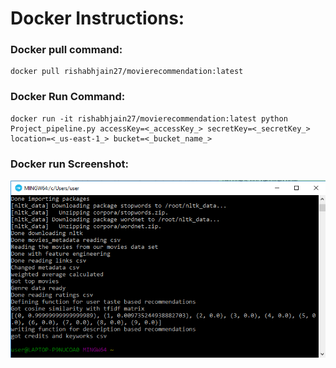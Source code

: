 # Docker Instructions:

### Docker pull command:  
```
docker pull rishabhjain27/movierecommendation:latest
```

### Docker Run Command: 
```
docker run -it rishabhjain27/movierecommendation:latest python Project_pipeline.py accessKey=<_accessKey_> secretKey=<_secretKey_> location=<_us-east-1_> bucket=<_bucket_name_>
```

### Docker run Screenshot:
![docker run](docker_proj.png)
